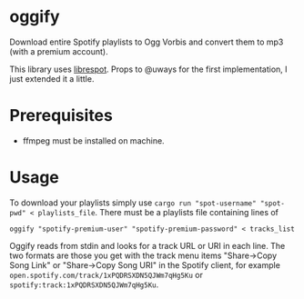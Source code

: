 # oggify
Download entire Spotify playlists to Ogg Vorbis and convert them to mp3 (with a premium account).

This library uses [librespot](https://github.com/librespot-org/librespot). Props to @uways for the first implementation, I just extended it a little.

# Prerequisites
- ffmpeg must be installed on machine.
# Usage
To download your playlists simply use `cargo run "spot-username" "spot-pwd" < playlists_file`.
There must be a playlists file containing lines of 
```
oggify "spotify-premium-user" "spotify-premium-password" < tracks_list
```
Oggify reads from stdin and looks for a track URL or URI in each line. The two formats are those you get with the track menu items "Share->Copy Song Link" or "Share->Copy Song URI" in the Spotify client, for example `open.spotify.com/track/1xPQDRSXDN5QJWm7qHg5Ku` or `spotify:track:1xPQDRSXDN5QJWm7qHg5Ku`.

